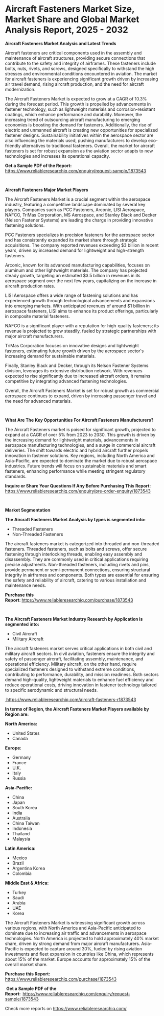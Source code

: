 <p><h1>Aircraft Fasteners Market Size, Market Share and Global Market Analysis Report, 2025 - 2032</h1></p><p><strong>Aircraft Fasteners Market Analysis and Latest Trends</strong></p>
<p><p>Aircraft fasteners are critical components used in the assembly and maintenance of aircraft structures, providing secure connections that contribute to the safety and integrity of airframes. These fasteners include bolts, nuts, rivets, and screws, designed specifically to withstand the high stresses and environmental conditions encountered in aviation. The market for aircraft fasteners is experiencing significant growth driven by increasing air travel demand, rising aircraft production, and the need for aircraft modernization.</p><p>The Aircraft Fasteners Market is expected to grow at a CAGR of 10.3% during the forecast period. This growth is propelled by advancements in fastener technology, such as lightweight materials and corrosion-resistant coatings, which enhance performance and durability. Moreover, the increasing trend of outsourcing aircraft manufacturing to emerging economies is boosting the demand for fasteners. Additionally, the rise of electric and unmanned aircraft is creating new opportunities for specialized fastener designs. Sustainability initiatives within the aerospace sector are also influencing the materials used, pushing manufacturers to develop eco-friendly alternatives to traditional fasteners. Overall, the market for aircraft fasteners is set for robust expansion as the aviation sector adapts to new technologies and increases its operational capacity.</p></p>
<p><strong>Get a Sample PDF of the Report:&nbsp;</strong> <a href="https://www.reliableresearchiq.com/enquiry/request-sample/1873543?utm_campaign=2447&utm_medium=2&utm_source=Github&utm_content=ia&utm_term=16022025&utm_id=aircraft-fasteners">https://www.reliableresearchiq.com/enquiry/request-sample/1873543</a></p>
<p>&nbsp;</p>
<p><strong>Aircraft Fasteners Major Market Players</strong></p>
<p><p>The Aircraft Fasteners Market is a crucial segment within the aerospace industry, featuring a competitive landscape dominated by several key players. Companies such as PCC Fasteners, Arconic, LISI Aerospace, NAFCO, TriMas Corporation, MS Aerospace, and Stanley Black and Decker (Nelson Fastener Systems) are leading the charge in providing innovative fastening solutions.</p><p>PCC Fasteners specializes in precision fasteners for the aerospace sector and has consistently expanded its market share through strategic acquisitions. The company reported revenues exceeding $3 billion in recent years, driven by increased demand for lightweight and high-strength fasteners.</p><p>Arconic, known for its advanced manufacturing capabilities, focuses on aluminum and other lightweight materials. The company has projected steady growth, targeting an estimated $3.5 billion in revenues in its aerospace segment over the next few years, capitalizing on the increase in aircraft production rates.</p><p>LISI Aerospace offers a wide range of fastening solutions and has experienced growth through technological advancements and expansions into emerging markets. With anticipated revenues of around $1 billion in aerospace fasteners, LISI aims to enhance its product offerings, particularly in composite material fasteners.</p><p>NAFCO is a significant player with a reputation for high-quality fasteners; its revenue is projected to grow steadily, fueled by strategic partnerships with major aircraft manufacturers.</p><p>TriMas Corporation focuses on innovative designs and lightweight fasteners, estimating future growth driven by the aerospace sector's increasing demand for sustainable materials.</p><p>Finally, Stanley Black and Decker, through its Nelson Fastener Systems division, leverages its extensive distribution network. With revenues expected to rise significantly due to increased aircraft orders, it remains competitive by integrating advanced fastening technologies.</p><p>Overall, the Aircraft Fasteners Market is set for robust growth as commercial aerospace continues to expand, driven by increasing passenger travel and the need for advanced materials.</p></p>
<p>&nbsp;</p>
<p><strong>What Are The Key Opportunities For Aircraft Fasteners Manufacturers?</strong></p>
<p><p>The Aircraft Fasteners market is poised for significant growth, projected to expand at a CAGR of over 5% from 2023 to 2030. This growth is driven by the increasing demand for lightweight materials, advancements in aerospace manufacturing technologies, and a surge in commercial aircraft deliveries. The shift towards electric and hybrid aircraft further propels innovation in fastener solutions. Key regions, including North America and Asia-Pacific, are expected to dominate the market due to robust aerospace industries. Future trends will focus on sustainable materials and smart fasteners, enhancing performance while meeting stringent regulatory standards.</p></p>
<p><strong>Inquire or Share Your Questions If Any Before Purchasing This Report:</strong> <a href="https://www.reliableresearchiq.com/enquiry/pre-order-enquiry/1873543?utm_campaign=2447&utm_medium=2&utm_source=Github&utm_content=ia&utm_term=16022025&utm_id=aircraft-fasteners">https://www.reliableresearchiq.com/enquiry/pre-order-enquiry/1873543</a></p>
<p>&nbsp;</p>
<p><strong>Market Segmentation</strong></p>
<p><strong>The Aircraft Fasteners Market Analysis by types is segmented into:</strong></p>
<p><ul><li>Threaded Fasteners</li><li>Non-Threaded Fasteners</li></ul></p>
<p><p>The aircraft fasteners market is categorized into threaded and non-threaded fasteners. Threaded fasteners, such as bolts and screws, offer secure fastening through interlocking threads, enabling easy assembly and disassembly. They are commonly used in critical applications requiring precise adjustments. Non-threaded fasteners, including rivets and pins, provide permanent or semi-permanent connections, ensuring structural integrity in airframes and components. Both types are essential for ensuring the safety and reliability of aircraft, catering to various installation and maintenance needs.</p></p>
<p><strong>Purchase this Report:&nbsp;</strong><a href="https://www.reliableresearchiq.com/purchase/1873543?utm_campaign=2447&utm_medium=2&utm_source=Github&utm_content=ia&utm_term=16022025&utm_id=aircraft-fasteners">https://www.reliableresearchiq.com/purchase/1873543</a></p>
<p>&nbsp;</p>
<p><strong>The Aircraft Fasteners Market Industry Research by Application is segmented into:</strong></p>
<p><ul><li>Civil Aircraft</li><li>Military Aircraft</li></ul></p>
<p><p>The aircraft fasteners market serves critical applications in both civil and military aircraft sectors. In civil aviation, fasteners ensure the integrity and safety of passenger aircraft, facilitating assembly, maintenance, and operational efficiency. Military aircraft, on the other hand, require specialized fasteners designed to withstand extreme conditions, contributing to performance, durability, and mission readiness. Both sectors demand high-quality, lightweight materials to enhance fuel efficiency and reduce operational costs, driving innovation in fastener technology tailored to specific aerodynamic and structural needs.</p></p>
<p><a href="https://www.reliableresearchiq.com/aircraft-fasteners-r1873543?utm_campaign=2447&utm_medium=2&utm_source=Github&utm_content=ia&utm_term=16022025&utm_id=aircraft-fasteners">&nbsp;https://www.reliableresearchiq.com/aircraft-fasteners-r1873543</a></p>
<p><strong>In terms of Region, the Aircraft Fasteners Market Players available by Region are:</strong></p>
<p>
    <p> <strong> North America: </strong>
        <ul>
            <li>United States</li>
            <li>Canada</li>
        </ul>
        </p> 
    <p> <strong> Europe: </strong>
        <ul>
            <li>Germany</li>
            <li>France</li>
            <li>U.K.</li>
            <li>Italy</li>
            <li>Russia</li>
        </ul>
        </p> 
    <p> <strong> Asia-Pacific: </strong>
        <ul>
            <li>China</li>
            <li>Japan</li>
            <li>South Korea</li>
            <li>India</li>
            <li>Australia</li>
            <li>China Taiwan</li>
            <li>Indonesia</li>
            <li>Thailand</li>
            <li>Malaysia</li>
        </ul>
        </p> 
    <p> <strong> Latin America: </strong>
        <ul>
            <li>Mexico</li>
            <li>Brazil</li>
            <li>Argentina Korea</li>
            <li>Colombia</li>
        </ul>
        </p> 
    <p> <strong> Middle East & Africa: </strong>
        <ul>
            <li>Turkey</li>
            <li>Saudi</li>
            <li>Arabia</li>
            <li>UAE</li>
            <li>Korea</li>
        </ul>
    </p>
    </p>
<p><p>The Aircraft Fasteners Market is witnessing significant growth across various regions, with North America and Asia-Pacific anticipated to dominate due to increasing air traffic and advancements in aerospace technologies. North America is projected to hold approximately 40% market share, driven by strong demand from major aircraft manufacturers. Asia-Pacific is expected to capture around 30%, fueled by rising aviation investments and fleet expansion in countries like China, which represents about 15% of the market. Europe accounts for approximately 15% of the overall market share.</p></p>
<p><strong>Purchase this Report: </strong><a href="https://www.reliableresearchiq.com/purchase/1873543?utm_campaign=2447&utm_medium=2&utm_source=Github&utm_content=ia&utm_term=16022025&utm_id=aircraft-fasteners">https://www.reliableresearchiq.com/purchase/1873543</a></p>
<p>&nbsp;<strong>Get a Sample PDF of the Report:&nbsp;&nbsp;</strong><a href="https://www.reliableresearchiq.com/enquiry/request-sample/1873543?utm_campaign=2447&utm_medium=2&utm_source=Github&utm_content=ia&utm_term=16022025&utm_id=aircraft-fasteners">https://www.reliableresearchiq.com/enquiry/request-sample/1873543</a></p>
<p><strong></strong></p>
<p>Check more reports on <a href="https://www.reliableresearchiq.com/?utm_campaign=2447&utm_medium=2&utm_source=Github&utm_content=ia&utm_term=16022025&utm_id=aircraft-fasteners">https://www.reliableresearchiq.com/</a></p>